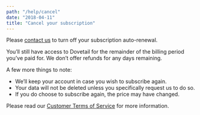 ```yaml
---
path: "/help/cancel"
date: "2018-04-11"
title: "Cancel your subscription"
---
```


Please [contact us](mailto:hello@dovetailapp.com) to turn off your subscription auto-renewal.

You’ll still have access to Dovetail for the remainder of the billing period you’ve paid for. We don’t offer refunds for any days remaining.

A few more things to note:

* We’ll keep your account in case you wish to subscribe again.
* Your data will not be deleted unless you specifically request us to do so.
* If you do choose to subscribe again, the price may have changed.

Please read our [Customer Terms of Service]() for more information.
